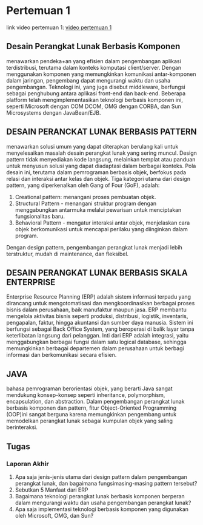 # Pertemuan 1

link video pertemuan 1: [video pertemuan 1](https://youtu.be/nhLB-4q2WFs?si=cGk3_HRgWE2_amjv)

## Desain Perangkat Lunak Berbasis Komponen

menawarkan pendeka+an yang efisien dalam pengembangan aplikasi terdistribusi, terutama dalam konteks komputasi client/server. Dengan menggunakan komponen yang memungkinkan komunikasi antar-komponen dalam jaringan, pengembang dapat mengurangi waktu dan usaha pengembangan. Teknologi ini, yang juga disebut middleware, berfungsi sebagai penghubung antara aplikasi front-end dan back-end. Beberapa platform telah mengimplementasikan teknologi berbasis komponen ini, seperti Microsoft dengan COM DCOM, OMG dengan CORBA, dan Sun Microsystems dengan JavaBean/EJB.

## DESAIN PERANCKAT LUNAK BERBASIS PATTERN

menawarkan solusi umum yang dapat diterapkan berulang kali untuk menyelesaikan masalah desain perangkat lunak yang sering muncul. Design pattern tidak menyediakan kode langsung, melainkan templat atau panduan untuk menyusun solusi yang dapat diadaptasi dalam berbagai konteks. Pola desain ini, terutama dalam pemrograman berbasis objek, berfokus pada relasi dan interaksi antar kelas dan objek. Tiga kategori utama dari design pattern, yang diperkenalkan oleh Gang of Four (GoF), adalah:

1. Creational pattern: menangani proses pembuatan objek.
2. Structural Pattern - menangani struktur program dengan menggabungkan antarmuka melalui pewarisan untuk menciptakan fungsionalitas baru.
3. Behavioral Pattern - mengatur interaksi antar objek, menjelaskan cara objek berkomunikasi untuk mencapai perilaku yang diinginkan dalam program.

Dengan design pattern, pengembangan perangkat lunak menjadi lebih terstruktur, mudah di maintenance, dan fleksibel.

## DESAIN PERANGKAT LUNAK BERBASIS SKALA ENTERPRISE

Enterprise Resource Planning (ERP) adalah sistem informasi terpadu yang dirancang untuk mengotomatisasi dan mengkoordinasikan berbagai proses bisnis dalam perusahaan, baik manufaktur maupun jasa. ERP membantu mengelola aktivitas bisnis seperti produksi, distribusi, logistik, inventaris, pengapalan, faktur, hingga akuntansi dan sumber daya manusia. Sistem ini berfungsi sebagai Back Office System, yang beroperasi di balik layar tanpa keterlibatan langsung dari pelanggan. Inti dari ERP adalah integrasi, yaitu menggabungkan berbagai fungsi dalam satu logical database, sehingga memungkinkan berbagai departemen dalam perusahaan untuk berbagi informasi dan berkomunikasi secara efisien.

## JAVA

bahasa pemrograman berorientasi objek, yang berarti Java sangat mendukung konsep-konsep seperti inheritance, polymorphism, encapsulation, dan abstraction. Dalam pengembangan perangkat lunak berbasis komponen dan pattern, fitur Object-Oriented Programming (OOP)ini sangat berguna karena memungkinkan pengembang untuk memodelkan perangkat lunak sebagai kumpulan objek yang saling berinteraksi.

## Tugas

### Laporan Akhir

1. Apa saja jenis-jenis utama dari design pattern dalam pengembangan perangkat lunak, dan bagaimana fungsimasing-masing pattern tersebut?
2. Sebutkan 5 Manfaat dari ERP
3. Bagaimana teknologi perangkat lunak berbasis komponen berperan dalam mengurangi waktu dan usaha pengembangan perangkat lunak?
4. Apa saja implementasi teknologi berbasis komponen yang digunakan oleh Microsoft, OMG, dan Sun?
